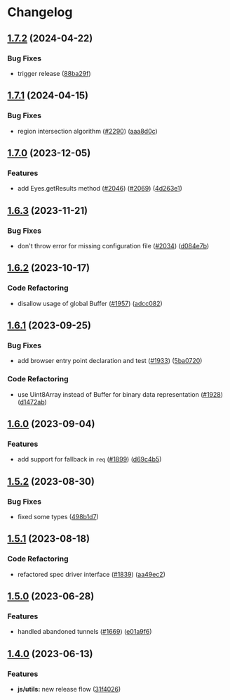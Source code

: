 # Changelog

## [1.7.2](https://github.com/Applitools-Dev/sdk/compare/js/utils@1.7.1...js/utils@1.7.2) (2024-04-22)


### Bug Fixes

* trigger release ([88ba29f](https://github.com/Applitools-Dev/sdk/commit/88ba29f358620a5c0f0861eb31e8929d0b611284))

## [1.7.1](https://github.com/Applitools-Dev/sdk/compare/js/utils@1.7.0...js/utils@1.7.1) (2024-04-15)


### Bug Fixes

* region intersection algorithm ([#2290](https://github.com/Applitools-Dev/sdk/issues/2290)) ([aaa8d0c](https://github.com/Applitools-Dev/sdk/commit/aaa8d0cbcb0e39d23d652c2caf9d27bfaed0d2eb))

## [1.7.0](https://github.com/applitools/eyes.sdk.javascript1/compare/js/utils@1.6.3...js/utils@1.7.0) (2023-12-05)


### Features

* add Eyes.getResults method ([#2046](https://github.com/applitools/eyes.sdk.javascript1/issues/2046)) ([#2069](https://github.com/applitools/eyes.sdk.javascript1/issues/2069)) ([4d263e1](https://github.com/applitools/eyes.sdk.javascript1/commit/4d263e19cb5e5708790a1a7ef90ff8f3eee50d91))

## [1.6.3](https://github.com/applitools/eyes.sdk.javascript1/compare/js/utils@1.6.2...js/utils@1.6.3) (2023-11-21)


### Bug Fixes

* don't throw error for missing configuration file ([#2034](https://github.com/applitools/eyes.sdk.javascript1/issues/2034)) ([d084e7b](https://github.com/applitools/eyes.sdk.javascript1/commit/d084e7bf6e1727e3969622b4e597881f18241eb3))

## [1.6.2](https://github.com/applitools/eyes.sdk.javascript1/compare/js/utils@1.6.1...js/utils@1.6.2) (2023-10-17)


### Code Refactoring

* disallow usage of global Buffer ([#1957](https://github.com/applitools/eyes.sdk.javascript1/issues/1957)) ([adcc082](https://github.com/applitools/eyes.sdk.javascript1/commit/adcc082f20f6b92e819b96424e995d9a69d99758))

## [1.6.1](https://github.com/applitools/eyes.sdk.javascript1/compare/js/utils@1.6.0...js/utils@1.6.1) (2023-09-25)


### Bug Fixes

* add browser entry point declaration and test ([#1933](https://github.com/applitools/eyes.sdk.javascript1/issues/1933)) ([5ba0720](https://github.com/applitools/eyes.sdk.javascript1/commit/5ba0720d62a9af8a9a2e1c2437c569e6ab19afd8))


### Code Refactoring

* use Uint8Array instead of Buffer for binary data representation ([#1928](https://github.com/applitools/eyes.sdk.javascript1/issues/1928)) ([d1472ab](https://github.com/applitools/eyes.sdk.javascript1/commit/d1472ab8fd49e9a240e99a44dbf1d180b6c7a54b))

## [1.6.0](https://github.com/applitools/eyes.sdk.javascript1/compare/js/utils@1.5.2...js/utils@1.6.0) (2023-09-04)


### Features

* add support for fallback in `req` ([#1899](https://github.com/applitools/eyes.sdk.javascript1/issues/1899)) ([d69c4b5](https://github.com/applitools/eyes.sdk.javascript1/commit/d69c4b5830370c471dfc25b6e2caddca8b458df9))

## [1.5.2](https://github.com/applitools/eyes.sdk.javascript1/compare/js/utils@1.5.1...js/utils@1.5.2) (2023-08-30)


### Bug Fixes

* fixed some types ([498b1d7](https://github.com/applitools/eyes.sdk.javascript1/commit/498b1d7c547df04773b64b66ee39cccb402c093e))

## [1.5.1](https://github.com/applitools/eyes.sdk.javascript1/compare/js/utils@1.5.0...js/utils@1.5.1) (2023-08-18)


### Code Refactoring

* refactored spec driver interface ([#1839](https://github.com/applitools/eyes.sdk.javascript1/issues/1839)) ([aa49ec2](https://github.com/applitools/eyes.sdk.javascript1/commit/aa49ec2a7d14b8529acc3a8a4c2baecfa113d98a))

## [1.5.0](https://github.com/applitools/eyes.sdk.javascript1/compare/js/utils@1.4.0...js/utils@1.5.0) (2023-06-28)


### Features

* handled abandoned tunnels ([#1669](https://github.com/applitools/eyes.sdk.javascript1/issues/1669)) ([e01a9f6](https://github.com/applitools/eyes.sdk.javascript1/commit/e01a9f6f7543fc5e6bd842acf6ee8de8cfb49998))

## [1.4.0](https://github.com/applitools/eyes.sdk.javascript1/compare/js/utils-v1.3.37...js/utils@1.4.0) (2023-06-13)


### Features

* **js/utils:** new release flow ([31f4026](https://github.com/applitools/eyes.sdk.javascript1/commit/31f402687e5018c6d0fe2d846a86c8d6ca213df8))
